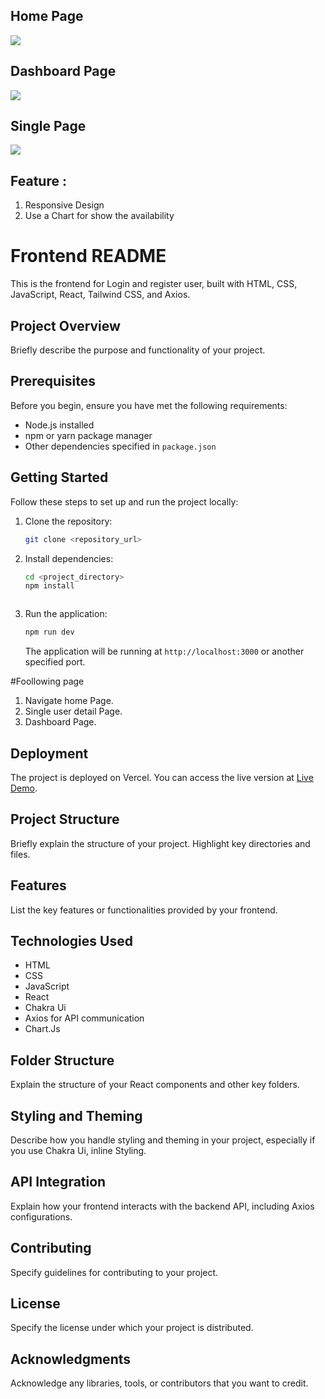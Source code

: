 ## Home Page
<img src='https://github.com/masai-course/utkarsh_fw20_1149/assets/106021674/ec5122e4-01a5-4b62-b5ad-176d1dcf5f71'/>

## Dashboard Page
<img src='https://github.com/masai-course/utkarsh_fw20_1149/assets/106021674/0d17f44d-8fcf-492a-8c47-c84bf856be78'/>

 ## Single Page 
<img src='https://github.com/masai-course/utkarsh_fw20_1149/assets/106021674/1c69856a-9fc7-4215-a005-5dd708c0f0fa'/>

## Feature :
1. Responsive Design
2. Use a Chart for show the availability

# Frontend README

This is the frontend for Login and register user, built with HTML, CSS, JavaScript, React, Tailwind CSS, and Axios.

## Project Overview

Briefly describe the purpose and functionality of your project.

## Prerequisites

Before you begin, ensure you have met the following requirements:

- Node.js installed
- npm or yarn package manager
- Other dependencies specified in `package.json`

## Getting Started

Follow these steps to set up and run the project locally:

1. Clone the repository:

    ```bash
    git clone <repository_url>
    ```

2. Install dependencies:

    ```bash
    cd <project_directory>
    npm install
    ```


    ```

3. Run the application:

    ```bash
    npm run dev
    ```

    The application will be running at `http://localhost:3000` or another specified port.

#Foollowing page
1. Navigate home Page.
2. Single user detail Page.
3. Dashboard Page.




## Deployment

The project is deployed on Vercel. You can access the live version at [Live Demo](<https://prime-teck-solution.vercel.app/>).

## Project Structure

Briefly explain the structure of your project. Highlight key directories and files.

## Features

List the key features or functionalities provided by your frontend.

## Technologies Used

- HTML
- CSS
- JavaScript
- React
- Chakra Ui
- Axios for API communication
- Chart.Js

## Folder Structure

Explain the structure of your React components and other key folders.

## Styling and Theming

Describe how you handle styling and theming in your project, especially if you use Chakra Ui, inline Styling.

## API Integration

Explain how your frontend interacts with the backend API, including Axios configurations.

## Contributing

Specify guidelines for contributing to your project.

## License

Specify the license under which your project is distributed.

## Acknowledgments

Acknowledge any libraries, tools, or contributors that you want to credit.
